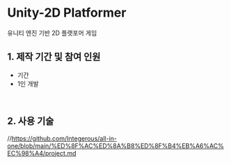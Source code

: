 # Unity-2D Platformer
유니티 엔진 기반 2D 플랫포머 게임

## 1. 제작 기간 및 참여 인원
- 기간
- 1인 개발
</br>

## 2. 사용 기술



//https://github.com/Integerous/all-in-one/blob/main/%ED%8F%AC%ED%8A%B8%ED%8F%B4%EB%A6%AC%EC%98%A4/project.md
